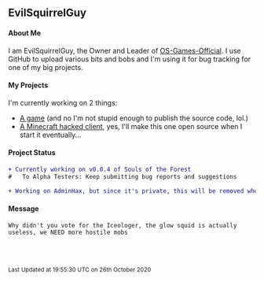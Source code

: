 ## EvilSquirrelGuy
#### About Me
I am EvilSquirrelGuy, the Owner and Leader of [OS-Games-Official](https://www.github.com/OS-Games-Official/). I use GitHub to upload various bits and bobs and I'm using it for bug tracking for one of my big projects.
 
#### My Projects
I'm currently working on 2 things:
- [A game](https://www.github.com/OS-Games-Official/SoulsOfTheForest) (and no I'm not stupid enough to publish the source code, lol.)
- [A Minecraft hacked client](https://www.github.com/EvilSquirrelGuy/SquirrelClient), yes, I'll make this one open source when I start it eventually...

#### Project Status
```diff
+ Currently working on v0.0.4 of Souls of the Forest
#   To Alpha Testers: Keep submitting bug reports and suggestions

+ Working on AdminHax, but since it's private, this will be removed when i can remember
```

#### Message
```
Why didn't you vote for the Iceologer, the glow squid is actually useless, we NEED more hostile mobs
```
<br>
<br>

<sub>Last Updated at 19:55:30 UTC on 26th October 2020</sub>

